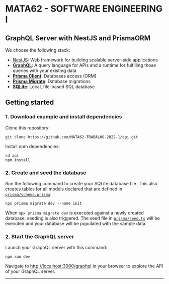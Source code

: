 # MATA62 - SOFTWARE ENGINEERING I 
## GraphQL Server with NestJS and PrismaORM

We choose the following stack:

- [NestJS](https://docs.nestjs.com/graphql/quick-start): Web framework for building scalable server-side applications
- [**GraphQL**](https://graphql.org/): A query language for APIs and a runtime for fulfilling those queries with your existing data
- [**Prisma Client**](https://www.prisma.io/docs/concepts/components/prisma-client): Databases access (ORM)                  
- [**Prisma Migrate**](https://www.prisma.io/docs/concepts/components/prisma-migrate): Database migrations               
- [**SQLite**](https://www.sqlite.org/index.html): Local, file-based SQL database

## Getting started

### 1. Download example and install dependencies

Clone this repository:

```
git clone https://github.com/MATA62-TRABALHO-2022-1/api.git
```

Install npm dependencies:

```
cd api
npm install
```

### 2. Create and seed the database

Run the following command to create your SQLite database file. This also creates tables for all models declared that are defined in [`prisma/schema.prisma`](./prisma/schema.prisma):

```
npx prisma migrate dev --name init
```

When `npx prisma migrate dev` is executed against a newly created database, seeding is also triggered. The seed file in [`prisma/seed.ts`](./prisma/seed.ts) will be executed and your database will be populated with the sample data.


### 2. Start the GraphQL server

Launch your GraphQL server with this command:

```
npm run dev
```

Navigate to [http://localhost:3000/graphql](http://localhost:3000/graphql) in your browser to explore the API of your GraphQL server.

---
